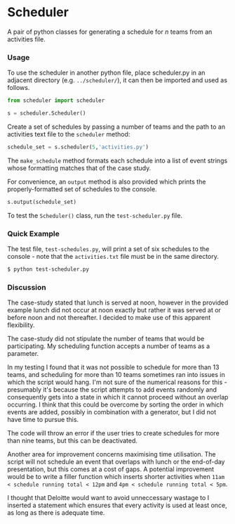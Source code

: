Scheduler
========

A pair of python classes for generating a schedule for *n* teams from an activities file.

### Usage


To use the scheduler in another python file, place scheduler.py in an adjacent directory (e.g. `../scheduler/`), it can then be imported and used as follows.

```python
from scheduler import scheduler

s = scheduler.Scheduler()
```

Create a set of schedules by passing a number of teams and the path to an activities text file to the `scheduler` method:

```python
schedule_set = s.scheduler(5,'activities.py')
```

The `make_schedule` method formats each schedule into a list of event strings whose formatting matches that of the case study.

For convenience, an `output` method is also provided which prints the properly-formatted set of schedules to the console.

```python
s.output(schedule_set)
```

To test the `Scheduler()` class, run the `test-scheduler.py` file.

### Quick Example
The test file, `test-schedules.py`, will print a set of six schedules to the console - note that the `activities.txt` file must be in the same directory.

```bash
$ python test-scheduler.py
```

### Discussion

The case-study stated that lunch is served at noon, however in the provided example lunch did not occur at noon exactly but rather it was served at or before noon and not thereafter. I decided to make use of this apparent flexibility.

The case-study did not stipulate the number of teams that would be participating. My scheduling function accepts a number of teams as a parameter. 

In my testing I found that it was not possible to schedule for more than 13 teams, and scheduling for more than 10 teams sometimes ran into issues in which the script would hang. I'm not sure of the numerical reasons for this - presumably it's because the script attempts to add events randomly and consequently gets into a state in which it cannot proceed without an overlap occurring. I think that this could be overcome by sorting the order in which events are added, possibly in combination with a generator, but I did not have time to pursue this.

The code will throw an error if the user tries to create schedules for more than nine teams, but this can be deactivated.

Another area for improvement concerns maximising time utilisation. The script will not schedule an event that overlaps with lunch or the end-of-day presentation, but this comes at a cost of gaps. A potential improvement would be to write a filler function which inserts shorter activities when `11am < schedule running total < 12pm` and `4pm < schedule running total < 5pm`.

I thought that Deloitte would want to avoid unneccessary wastage to I inserted a statement which ensures that every activity is used at least once, as long as there is adequate time.
